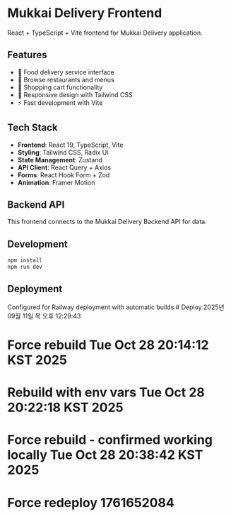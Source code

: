 # Mukkai Delivery Frontend

React + TypeScript + Vite frontend for Mukkai Delivery application.

## Features
- 🍕 Food delivery service interface
- 🏪 Browse restaurants and menus
- 🛒 Shopping cart functionality
- 📱 Responsive design with Tailwind CSS
- ⚡ Fast development with Vite

## Tech Stack
- **Frontend**: React 19, TypeScript, Vite
- **Styling**: Tailwind CSS, Radix UI
- **State Management**: Zustand
- **API Client**: React Query + Axios
- **Forms**: React Hook Form + Zod
- **Animation**: Framer Motion

## Backend API
This frontend connects to the Mukkai Delivery Backend API for data.

## Development
```bash
npm install
npm run dev
```

## Deployment
Configured for Railway deployment with automatic builds.# Deploy 2025년 09월 11일 목 오후 12:29:43
# Force rebuild Tue Oct 28 20:14:12 KST 2025
# Rebuild with env vars Tue Oct 28 20:22:18 KST 2025
# Force rebuild - confirmed working locally Tue Oct 28 20:38:42 KST 2025
# Force redeploy 1761652084
